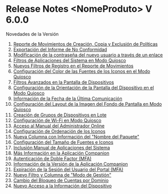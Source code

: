 # Release Notes \<NomeProduto> V 6.0.0

Novedades de la Versión

1. [Reporte de Movimientos de Creación, Copia y Exclusión de Políticas](reporte-de-movimientos-de-creacion-copia-y-exclusion-de-politicas.md)
2. [Exportación del Informe de No Conformidad](exportacao-do-relatorio-de-nao-conformidade.md)
3. [Modificación de la contraseña del nuevo usuario a través de un enlace](alteracao-de-senha-de-novo-usuario-a-partir-de-link.md)
4. [Filtros de Aplicaciones del Sistema en Modo Quiosco](filtros-de-aplicativos-de-sistema-no-modo-quiosque.md)
5. [Nuevos Filtros de Registro en el Reporte de Movimientos](nuevos-filtros-de-registro-en-el-reporte-de-movimientos.md)
6. [Configuración del Color de las Fuentes de los Iconos en el Modo Quiosco](configuracion-del-color-de-las-fuentes-de-los-iconos-en-el-modo-quiosco.md)
7. [Filtros Avanzados en la Pantalla de Dispositivos](filtros-avanzados-en-la-pantalla-de-dispositivos.md)
8. [Configuración de la Orientación de la Pantalla del Dispositivo en el Modo Quiosco](configuracion-de-la-orientacion-de-la-pantalla-del-dispositivo-en-el-modo-quiosco.md)
9. [Información de la Fecha de la Última Comunicación](informacion-de-la-fecha-de-la-ultima-comunicacion.md)
10. [Configuración del Layout de la Imagen del Fondo de Pantalla en Modo Quiosco](configuracion-del-layout-de-la-imagen-del-fondo-de-pantalla-en-modo-quiosco.md)
11. [Creación de Grupos de Dispositivos en Lote](creacion-de-grupos-de-dispositivos-en-lote.md)
12. [Configuración de Wi-Fi en Modo Quiosco](configuracao-de-wifi-no-modo-quiosque.md)
13. [Acceso al Manual del Administrador Online](acceso-al-manual-del-administrador-online.md)
14. [Configuración de Ordenación de los Iconos](configuracion-de-la-orientacion-de-la-pantalla-del-dispositivo-en-el-modo-quiosco.md)
15. [Nueva Columna con Información del "Nombre del Paquete"](nueva-columna-con-informacion-del-nombre-del-paquete.md)
16. [Configuración del Tamaño de Fuentes e Iconos](configuracion-del-tamano-de-fuentes-e-iconos.md)
17. &#x20;[Inclusión Manual de Aplicaciones del Sistema](inclusion-manual-de-aplicaciones-del-sistema.md)
18. [Más Información en la Aplicación Companion](mais-informacoes-no-app-companion.md)
19. [Autenticación de Doble Factor (MFA)](autenticacion-de-doble-factor-mfa.md)
20. [Información de la Versión de la Aplicación Companion](informacion-de-la-version-de-la-aplicacion-companion.md)
21. [Expiración de la Sesión del Usuario del Portal (MFA)](expiracion-de-la-sesion-del-usuario-del-portal-mfa.md)
22. &#x20;[Nuevo Filtro y Columna de "Modo de Gestión"](novo-filtro-e-coluna-de-modo-de-gerenciamento.md)
23. [Cambio del Bloqueo de Cuentas por Dominio](cambio-del-bloqueo-de-cuentas-por-dominio.md)
24. &#x20;[Nuevo Acceso a la Información del Dispositivo](novo-acesso-as-informacoes-do-dispositivo.md)

